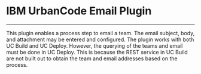 # IBM UrbanCode Email Plugin
---

This plugin enables a process step to email a team.  The email subject, body, and attachment may be entered and configured.
The plugin works with both UC Build and UC Deploy.  However, the querying of the teams and email must be done in UC Deploy.
This is because the REST service in UC Build are not built out to obtain the team and email addresses based on the process.